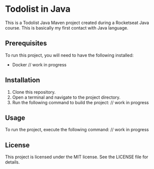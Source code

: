 # Todolist in Java

This is a Todolist Java Maven project created during a Rocketseat Java course. This is basically my first contact with Java language.

## Prerequisites

To run this project, you will need to have the following installed:

- Docker
// work in progress

## Installation

1. Clone this repository.
2. Open a terminal and navigate to the project directory.
3. Run the following command to build the project:
// work in progress

## Usage

To run the project, execute the following command:
// work in progress

## License

This project is licensed under the MIT license. See the LICENSE file for details.